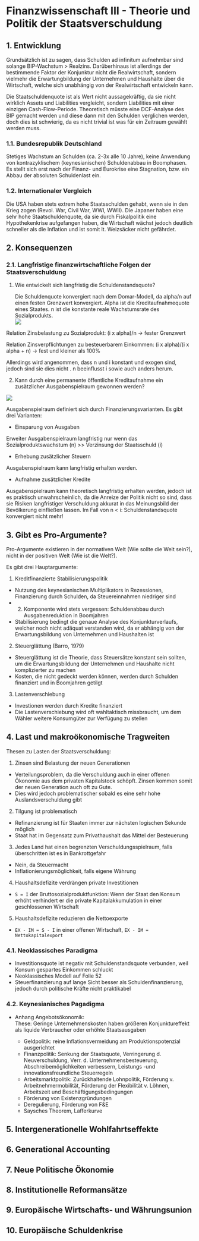 # Finanzwissenschaft III - Theorie und Politik der Staatsverschuldung

## 1. Entwicklung
Grundsätzlich ist zu sagen, dass Schulden ad infinitum aufnehmbar sind solange BIP-Wachstum > Realzins. Darüberhinaus ist allerdings der bestimmende Faktor der Konjunktur
nicht die Realwirtschaft, sondern vielmehr die Erwartungbildung der Unternehmen und Haushälte über die Wirtschaft, welche sich unabhängig von der Realwirtschaft entwickeln kann.

Die Staatschuldenquote ist als Wert nicht aussagekräftig, da sie nicht wirklich Assets und Liabilities vergleicht, sondern Liabilities mit einer einzigen Cash-Flow-Periode. Theoretisch müsste eine DCF-Analyse des BIP gemacht werden und diese dann mit den Schulden verglichen werden, doch dies ist schwierig, da es nicht trivial ist was für ein Zeitraum gewählt werden muss. 

### 1.1. Bundesrepublik Deutschland

Stetiges Wachstum an Schulden (ca. 2-3x alle 10 Jahre), keine Anwendung von kontrazyklischem (keynesianischen) Schuldenabbau in Boomphasen. Es stellt sich erst nach der Finanz- und Eurokrise eine Stagnation, bzw. ein Abbau der absoluten Schuldenlast ein.

### 1.2. Internationaler Vergleich

Die USA haben stets extrem hohe Staatsschulden gehabt, wenn sie in den Krieg zogen (Revol. War, Civil War, WWI, WWII). Die Japaner haben eine sehr hohe Staatschuldenquote, da sie durch Fiskalpolitik eine Hypothekenkrise aufgefangen haben, die Wirtschaft wächst jedoch deutlich schneller als die Inflation und ist somit lt. Weizsäcker nicht gefährdet.

## 2. Konsequenzen

### 2.1. Langfristige finanzwirtschaftliche Folgen der Staatsverschuldung

 1. Wie entwickelt sich langfristig die Schuldenstandsquote?
  
    Die Schuldenquote konvergiert nach dem Domar-Modell, da alpha/n auf einen festen Grenzwert konvergiert. Alpha ist die Kreditaufnahmequote eines Staates. n ist die konstante reale Wachstumsrate des Sozialprodukts.  
   ![](./domarmodel.png)  
 
   Relation Zinsbelastung zu Sozialprodukt: (i x alpha)/n -> fester Grenzwert  
   
   Relation Zinsverpflichtungen zu besteuerbarem Einkommen: (i x alpha)/(i x alpha + n) -> fest und kleiner als 100%  
   
   Allerdings wird angenommen, dass n und i konstant und exogen sind, jedoch sind sie dies nicht . n beeinflusst i sowie auch anders herum.

 2. Kann durch eine permanente öffentliche Kreditaufnahme ein zusätzlicher Ausgabenspielraum gewonnen werden?

   ![](./budgetgleichung.png)  

   Ausgabenspielraum definiert sich durch Finanzierungsvarianten. Es gibt drei Varianten: 
   - Einsparung von Ausgaben 

   Erweiter Ausgabenspielraum langfristig nur wenn das Sozialproduktswachstum (n) >> Verzinsung der Staatsschuld (i)
   - Erhebung zusätzlicher Steuern  

   Ausgabenspielraum kann langfristig erhalten werden.
   - Aufnahme zusätzlicher Kredite  

   Ausgabenspielraum kann theoretisch langfristig erhalten werden, jedoch ist es praktisch unwahrscheinlich, da die Anreize der Politik nicht so sind, dass sie Risiken langfristiger Verschuldung akkurat in das Meinungsbild der Bevölkerung einfließen lassen. Im Fall von n < i: Schuldenstandsquote konvergiert nicht mehr!
   
## 3. Gibt es Pro-Argumente?

Pro-Argumente existieren in der normativen Welt (Wie sollte die Welt sein?), nicht in der positiven Welt (Wie ist die Welt?).

Es gibt drei Hauptargumente:

 1. Kreditfinanzierte Stabilisierungspolitik

  - Nutzung des keynesianischen Multiplikators in Rezessionen, Finanzierung durch Schulden, da Steuereinnahmen niedriger sind
  - 2. Komponente wird stets vergessen: Schuldenabbau durch Ausgabenreduktion in Boomjahren
  - Stabilisierung bedingt die genaue Analyse des Konjunkturverlaufs, welcher noch nicht adäquat verstanden wird, da er abhängig von der Erwartungsbildung von Unternehmen und Haushalten ist

 2. Steuerglättung (Barro, 1979)

  - Steuerglättung ist die Theorie, dass Steuersätze konstant sein sollten, um die Erwartungsbildung der Unternehmen und Haushalte nicht komplizierter zu machen
  - Kosten, die nicht gedeckt werden können, werden durch Schulden finanziert und in Boomjahren getilgt

 3. Lastenverschiebung

  - Investionen werden durch Kredite finanziert
  - Die Lastenverschiebung wird oft wahltaktisch missbraucht, um dem Wähler weitere Konsumgüter zur Verfügung zu stellen

## 4. Last und makroökonomische Tragweiten

Thesen zu Lasten der Staatsverschuldung:

 1. Zinsen sind Belastung der neuen Generationen

  - Verteilungsproblem, da die Verschuldung auch in einer offenen Ökonomie aus dem privaten Kapitalstock schöpft. Zinsen kommen somit der neuen Generation auch oft zu Gute.
  - Dies wird jedoch problematischer sobald es eine sehr hohe Auslandsverschuldung gibt

 2. Tilgung ist problematisch

  - Refinanzierung ist für Staaten immer zur nächsten logischen Sekunde möglich
  - Staat hat im Gegensatz zum Privathaushalt das Mittel der Besteuerung

 3. Jedes Land hat einen begrenzten Verschuldungsspielraum, falls überschritten ist es in Bankrottgefahr
  
  - Nein, da Steuermacht
  - Inflationierungsmöglichkeit, falls eigene Währung

 4. Haushaltsdefizite verdrängen private Investitionen

  - `S = I` der Bruttosozialproduktfunktion: Wenn der Staat den Konsum erhöht verhindert er die private Kapitalakkumulation in einer geschlossenen Wirtschaft

 5. Haushaltsdefizite reduzieren die Nettoexporte

  - `EX - IM = S - I` in einer offenen Wirtschaft, `EX - IM = Nettokapitalexport`

### 4.1. Neoklassisches Paradigma

  - Investitionsquote ist negativ mit Schuldenstandsquote verbunden, weil Konsum gespartes Einkommen schluckt
  - Neoklassisches Modell auf Folie 52
  - Steuerfinanzierung auf lange Sicht besser als Schuldenfinanzierung, jedoch durch politische Kräfte nicht praktikabel

### 4.2. Keynesianisches Pagadigma

  - Anhang Angebotsökonomik:  
  These: Geringe Unternehmenskosten haben größeren Konjunktureffekt als liquide Verbraucher oder erhöhte Staatsausgaben

    * Geldpolitik: reine Inflationsvermeidung am Produktionspotenzial ausgerichtet
    * Finanzpolitik: Senkung der Staatsquote, Verringerung d. Neuverschuldung, Verr. d. Unternehmensbesteuerung,  
    Abschreibemöglichkeiten verbessern, Leistungs -und innovationsfreundliche Steuerregeln
    * Arbeitsmarktpolitik: Zurückhaltende Lohnpolitik, Förderung v. Arbeitnehmermobilität, Förderung der 
    Flexibilität v. Löhnen, Arbeitszeit und Beschäftigungsbedingungen
    * Förderung von Existenzgründungen
    * Deregulierung, Förderung von F&E
    * Saysches Theorem, Lafferkurve

## 5. Intergenerationelle Wohlfahrtseffekte

## 6. Generational Accounting

## 7. Neue Politische Ökonomie

## 8. Institutionelle Reformansätze

## 9. Europäische Wirtschafts- und Währungsunion

## 10. Europäische Schuldenkrise


	 
